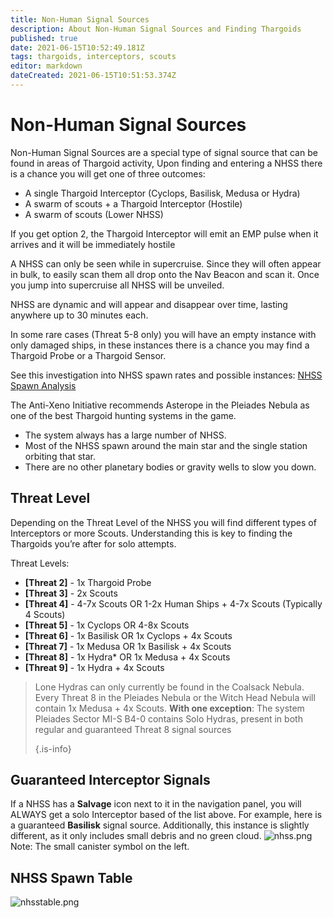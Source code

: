 ```yaml
---
title: Non-Human Signal Sources
description: About Non-Human Signal Sources and Finding Thargoids
published: true
date: 2021-06-15T10:52:49.181Z
tags: thargoids, interceptors, scouts
editor: markdown
dateCreated: 2021-06-15T10:51:53.374Z
---
```


# Non-Human Signal Sources
Non-Human Signal Sources are a special type of signal source that can be found in areas of Thargoid activity, Upon finding and entering a NHSS there is a chance you will get one of three outcomes:

- A single Thargoid Interceptor (Cyclops, Basilisk, Medusa or Hydra)
- A swarm of scouts + a Thargoid Interceptor (Hostile)
- A swarm of scouts (Lower NHSS)

If you get option 2, the Thargoid Interceptor will emit an EMP pulse when it arrives and it will be immediately hostile

A NHSS can only be seen while in supercruise. Since they will often appear in bulk, to easily scan them all drop onto the Nav Beacon and scan it. Once you jump into supercruise all NHSS will be unveiled.

NHSS are dynamic and will appear and disappear over time, lasting anywhere up to 30 minutes each.

In some rare cases (Threat 5-8 only) you will have an empty instance with only damaged ships, in these instances there is a chance you may find a Thargoid Probe or a Thargoid Sensor.

See this investigation into NHSS spawn rates and possible instances: [NHSS Spawn Analysis](https://docs.google.com/spreadsheets/d/e/2PACX-1vRbZ2vWwaUPZlSx9Olg8o8Ml0xGVXQ8Ks7wtYycWfXymCZjn30tvP76fc5ACM1mx_O0ZvYBqI6VW3sa/pubhtml)

The Anti-Xeno Initiative recommends Asterope in the Pleiades Nebula as one of the best Thargoid hunting systems in the game.

- The system always has a large number of NHSS.
- Most of the NHSS spawn around the main star and the single station orbiting that star.
- There are no other planetary bodies or gravity wells to slow you down.

## Threat Level
Depending on the Threat Level of the NHSS you will find different types of Interceptors or more Scouts. Understanding this is key to finding the Thargoids you’re after for solo attempts.

Threat Levels:

- **[Threat 2]** - 1x Thargoid Probe
- **[Threat 3]** - 2x Scouts
- **[Threat 4]** - 4-7x Scouts OR 1-2x Human Ships + 4-7x Scouts (Typically 4 Scouts)
- **[Threat 5]** - 1x Cyclops OR 4-8x Scouts
- **[Threat 6]** - 1x Basilisk OR 1x Cyclops + 4x Scouts
- **[Threat 7]** - 1x Medusa OR 1x Basilisk + 4x Scouts
- **[Threat 8]** - 1x Hydra* OR 1x Medusa + 4x Scouts
- **[Threat 9]** - 1x Hydra + 4x Scouts

> Lone Hydras can only currently be found in the Coalsack Nebula. Every Threat 8 in the Pleiades Nebula or the Witch Head Nebula will contain 1x Medusa + 4x Scouts. **With one exception**: The system Pleiades Sector MI-S B4-0 contains Solo Hydras, present in both regular and guaranteed Threat 8 signal sources 
> 
> {.is-info}

## Guaranteed Interceptor Signals
If a NHSS has a **Salvage** icon next to it in the navigation panel, you will ALWAYS get a solo Interceptor based of the list above. For example, here is a guaranteed **Basilisk** signal source. Additionally, this instance is slightly different, as it only includes small debris and no green cloud. ![nhss.png](/img/nhss.png) Note: The small canister symbol on the left.

## NHSS Spawn Table
![nhsstable.png](/img/nhsstable.png)